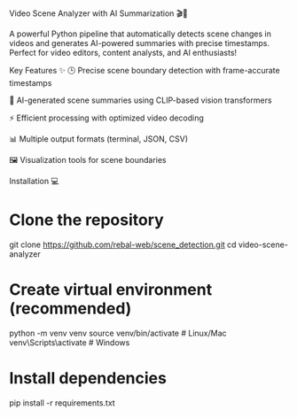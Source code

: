 Video Scene Analyzer with AI Summarization 🎬🤖

A powerful Python pipeline that automatically detects scene changes in videos and generates AI-powered summaries with precise timestamps. Perfect for video editors, content analysts, and AI enthusiasts!

Key Features ✨
🕒 Precise scene boundary detection with frame-accurate timestamps

📝 AI-generated scene summaries using CLIP-based vision transformers

⚡ Efficient processing with optimized video decoding

📊 Multiple output formats (terminal, JSON, CSV)

🖼️ Visualization tools for scene boundaries

Installation 💻

# Clone the repository
git clone https://github.com/rebal-web/scene_detection.git
cd video-scene-analyzer

# Create virtual environment (recommended)
python -m venv venv
source venv/bin/activate  # Linux/Mac
venv\Scripts\activate    # Windows

# Install dependencies
pip install -r requirements.txt


